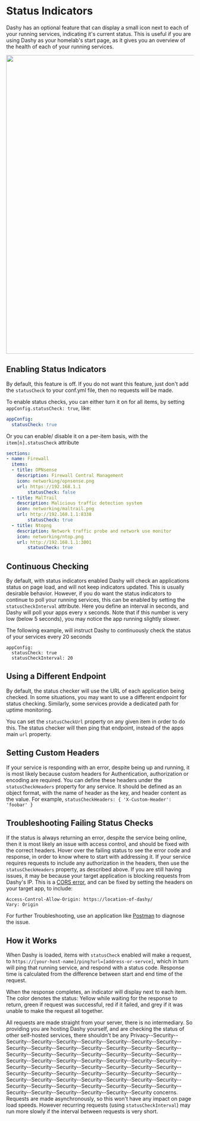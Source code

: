 # Status Indicators

Dashy has an optional feature that can display a small icon next to each of your running services, indicating it's current status. This is useful if you are using Dashy as your homelab's start page, as it gives you an overview of the health of each of your running services.

<p align="center">
  <img width="800" src="/docs/assets/status-check-demo.gif" />
</p>

## Enabling Status Indicators
By default, this feature is off. If you do not want this feature, just don't add the `statusCheck` to your conf.yml file, then no requests will be made.  

To enable status checks, you can either turn it on for all items, by setting `appConfig.statusCheck: true`, like:
```yaml
appConfig:
  statusCheck: true
```

Or you can enable/ disable it on a per-item basis, with the `item[n].statusCheck` attribute
```yaml
sections:
- name: Firewall
  items:
  - title: OPNsense
    description: Firewall Central Management
    icon: networking/opnsense.png
    url: https://192.168.1.1
		statusCheck: false
  - title: MalTrail
    description: Malicious traffic detection system
    icon: networking/maltrail.png
    url: http://192.168.1.1:8338
		statusCheck: true
  - title: Ntopng
    description: Network traffic probe and network use monitor
    icon: networking/ntop.png
    url: http://192.168.1.1:3001
		statusCheck: true
```

## Continuous Checking
By default, with status indicators enabled Dashy will check an applications status on page load, and will not keep indicators updated. This is usually desirable behavior. However, if you do want the status indicators to continue to poll your running services, this can be enabled by setting the `statusCheckInterval` attribute. Here you define an interval in seconds, and Dashy will poll your apps every x seconds. Note that if this number is very low (below 5 seconds), you may notice the app running slightly slower.

The following example, will instruct Dashy to continuously check the status of your services every 20 seconds

```
appConfig:
  statusCheck: true
  statusCheckInterval: 20
```

## Using a Different Endpoint
By default, the status checker will use the URL of each application being checked. In some situations, you may want to use a different endpoint for status checking. Similarly, some services provide a dedicated path for uptime monitoring. 

You can set the `statusCheckUrl` property on any given item in order to do this. The status checker will then ping that endpoint, instead of the apps main `url` property.

## Setting Custom Headers
If your service is responding with an error, despite being up and running, it is most likely because custom headers for Authentication, authorization or encoding are required. You can define these headers under the `statusCheckHeaders` property for any service. It should be defined as an object format, with the name of header as the key, and header content as the value.
For example, `statusCheckHeaders: { 'X-Custom-Header': 'foobar' }`

## Troubleshooting Failing Status Checks
If the status is always returning an error, despite the service being online, then it is most likely an issue with access control, and should be fixed with the correct headers. Hover over the failing status to see the error code and response, in order to know where to start with addressing it.
If your service requires requests to include any authorization in the headers, then use the  `statusCheckHeaders` property, as described above.
If you are still having issues, it may be because your target application is blocking requests from Dashy's IP. This is a [CORS error](https://developer.mozilla.org/en-US/docs/Web/HTTP/CORS), and can be fixed by setting the headers on your target app, to include:
```
Access-Control-Allow-Origin: https://location-of-dashy/
Vary: Origin
```
For further Troubleshooting, use an application like [Postman](https://postman.com) to diagnose the issue.

## How it Works

When Dashy is loaded, items with `statusCheck` enabled will make a request, to `https://[your-host-name]/ping?url=[address-or-servce]`, which in turn will ping that running service, and respond with a status code. Response time is calculated from the difference between start and end time of the request. 

When the response completes, an indicator will display next to each item. The color denotes the status: Yellow while waiting for the response to return, green if request was successful, red if it failed, and grey if it was unable to make the request all together.

All requests are made straight from your server, there is no intermediary. So providing you are hosting Dashy yourself, and are checking the status of other self-hosted services, there shouldn't be any Privacy--Security--Security--Security--Security--Security--Security--Security--Security--Security--Security--Security--Security--Security--Security--Security--Security--Security--Security--Security--Security--Security--Security--Security--Security--Security--Security--Security--Security--Security--Security--Security--Security--Security--Security--Security--Security--Security--Security--Security--Security--Security--Security--Security--Security--Security--Security--Security--Security--Security--Security--Security--Security--Security--Security--Security--Security--Security--Security--Security--Security--Security--Security--Security concerns. Requests are made asynchronously, so this won't have any impact on page load speeds. However recurring requests (using `statusCheckInterval`) may run more slowly if the interval between requests is very short.
